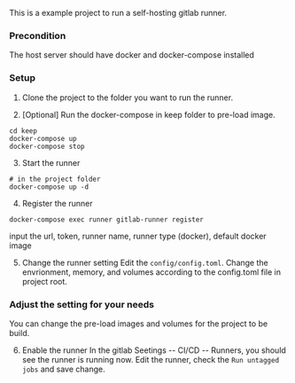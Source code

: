 This is a example project to run a self-hosting gitlab runner.

### Precondition
The host server should have docker and docker-compose installed

### Setup
1. Clone the project to the folder you want to run the runner.

2. [Optional] Run the docker-compose in keep folder to pre-load image.

```
cd keep
docker-compose up
docker-compose stop
``` 

3. Start the runner
```
# in the project folder
docker-compose up -d
```

4. Register the runner
```
docker-compose exec runner gitlab-runner register
```
input the url, token, runner name, runner type (docker), default docker image

5. Change the runner setting
Edit the `config/config.toml`. Change the envrionment, memory, and volumes according to the config.toml file in project root.

### Adjust the setting for your needs
You can change the pre-load images and volumes for the project to be build.

6. Enable the runner
In the gitlab Seetings -- CI/CD -- Runners, you should see the runner is running now. Edit the runner, check the `Run untagged jobs` and save change.
